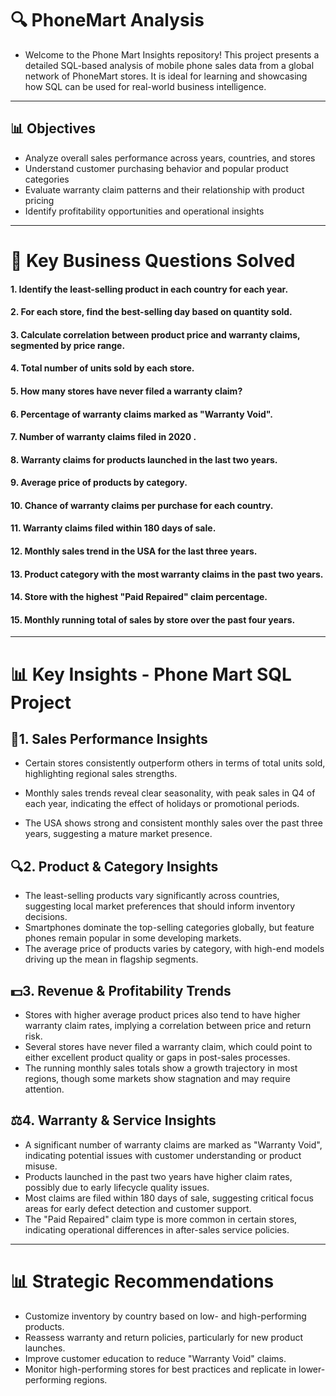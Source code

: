 # 🔍 PhoneMart Analysis

- Welcome to the Phone Mart Insights repository! This project presents a detailed SQL-based analysis of mobile phone sales data from a global network of PhoneMart stores. It is ideal for learning and showcasing how SQL can be used for real-world business intelligence.

--- 

## 📊 Objectives

- Analyze overall sales performance across years, countries, and stores
- Understand customer purchasing behavior and popular product categories
- Evaluate warranty claim patterns and their relationship with product pricing
- Identify profitability opportunities and operational insights

--- 

# 📜 Key Business Questions Solved

 #### 1. Identify the least-selling product in each country for each year.
#### 2. For each store, find the best-selling day based on quantity sold.
#### 3. Calculate correlation between product price and warranty claims, segmented by price range.
#### 4. Total number of units sold by each store.
#### 5. How many stores have never filed a warranty claim?
#### 6. Percentage of warranty claims marked as "Warranty Void".
#### 7. Number of warranty claims filed in 2020 .
#### 8. Warranty claims for products launched in the last two years.
#### 9. Average price of products by category.
#### 10. Chance of warranty claims per purchase for each country.
#### 11. Warranty claims filed within 180 days of sale.
#### 12. Monthly sales trend in the USA for the last three years.
#### 13. Product category with the most warranty claims in the past two years.
#### 14. Store with the highest "Paid Repaired" claim percentage.
#### 15. Monthly running total of sales by store over the past four years.

--- 

# 📊 Key Insights - Phone Mart SQL Project
## 🚀1. Sales Performance Insights

- Certain stores consistently outperform others in terms of total units sold, highlighting regional sales strengths.

- Monthly sales trends reveal clear seasonality, with peak sales in Q4 of each year, indicating the effect of holidays or promotional periods.

- The USA shows strong and consistent monthly sales over the past three years, suggesting a mature market presence.

## 🔍2. Product & Category Insights
- The least-selling products vary significantly across countries, suggesting local market preferences that should inform inventory decisions.
- Smartphones dominate the top-selling categories globally, but feature phones remain popular in some developing markets.
- The average price of products varies by category, with high-end models driving up the mean in flagship segments.

## 💵3. Revenue & Profitability Trends
- Stores with higher average product prices also tend to have higher warranty claim rates, implying a correlation between price and return risk.
- Several stores have never filed a warranty claim, which could point to either excellent product quality or gaps in post-sales processes.
- The running monthly sales totals show a growth trajectory in most regions, though some markets show stagnation and may require attention.

## ⚖️4. Warranty & Service Insights
- A significant number of warranty claims are marked as "Warranty Void", indicating potential issues with customer understanding or product misuse.
- Products launched in the past two years have higher claim rates, possibly due to early lifecycle quality issues.
- Most claims are filed within 180 days of sale, suggesting critical focus areas for early defect detection and customer support.
- The "Paid Repaired" claim type is more common in certain stores, indicating operational differences in after-sales service policies.

--- 
# 📊 Strategic Recommendations
- Customize inventory by country based on low- and high-performing products.
- Reassess warranty and return policies, particularly for new product launches.
- Improve customer education to reduce "Warranty Void" claims.
- Monitor high-performing stores for best practices and replicate in lower-performing regions.
